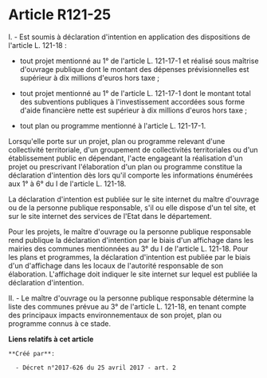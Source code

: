 # Article R121-25

I. - Est soumis à déclaration d'intention en application des dispositions de l'article L. 121-18 :

- tout projet mentionné au 1° de l'article L. 121-17-1 et réalisé sous maîtrise d'ouvrage publique dont le montant des
dépenses prévisionnelles est supérieur à dix millions d'euros hors taxe ;

- tout projet mentionné au 1° de l'article L. 121-17-1 dont le montant total des subventions publiques à l'investissement
accordées sous forme d'aide financière nette est supérieur à dix millions d'euros hors taxe ;

- tout plan ou programme mentionné à l'article L. 121-17-1.

Lorsqu'elle porte sur un projet, plan ou programme relevant d'une collectivité territoriale, d'un groupement de collectivités
territoriales ou d'un établissement public en dépendant, l'acte engageant la réalisation d'un projet ou prescrivant
l'élaboration d'un plan ou programme constitue la déclaration d'intention dès lors qu'il comporte les informations énumérées
aux 1° à 6° du I de l'article L. 121-18.

La déclaration d'intention est publiée sur le site internet du maître d'ouvrage ou de la personne publique responsable, s'il
ou elle dispose d'un tel site, et sur le site internet des services de l'Etat dans le département.

Pour les projets, le maître d'ouvrage ou la personne publique responsable rend publique la déclaration d'intention par le
biais d'un affichage dans les mairies des communes mentionnées au 3° du I de l'article L. 121-18. Pour les plans et
programmes, la déclaration d'intention est publiée par le biais d'un d'affichage dans les locaux de l'autorité responsable de
son élaboration. L'affichage doit indiquer le site internet sur lequel est publiée la déclaration d'intention.

II. - Le maître d'ouvrage ou la personne publique responsable détermine la liste des communes prévue au 3° de l'article L.
121-18, en tenant compte des principaux impacts environnementaux de son projet, plan ou programme connus à ce stade.

**Liens relatifs à cet article**

	**Créé par**:

	  - Décret n°2017-626 du 25 avril 2017 - art. 2
